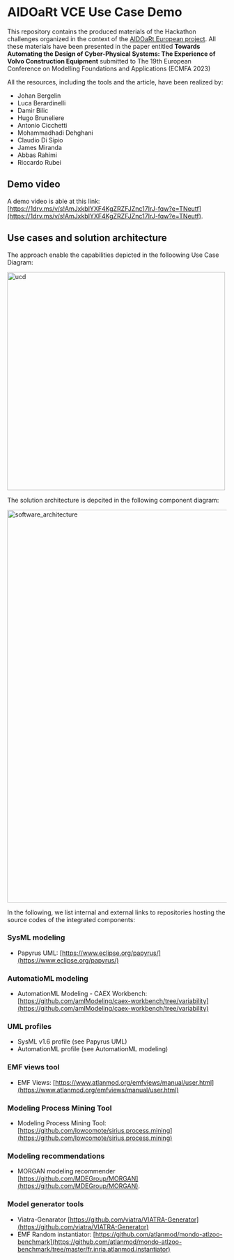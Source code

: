 
# AIDOaRt VCE Use Case Demo


This repository contains the produced materials of the Hackathon challenges organized in the context of the [AIDOaRt European project](https://sites.mdu.se/aidoart). All these materials have been presented in the paper entitled **Towards Automating the Design of Cyber-Physical Systems: The Experience of Volvo Construction Equipment** submitted to The 19th European Conference on Modelling Foundations and Applications (ECMFA 2023) 

All the resources, including the tools and the article, have been realized by:

- Johan Bergelin
-  Luca Berardinelli
-  Damir Bilic
-  Hugo Bruneliere
-  Antonio Cicchetti
-  Mohammadhadi Dehghani
-  Claudio Di Sipio
-  James Miranda
-  Abbas Rahimi 
- Riccardo Rubei

## Demo video
A demo video is able at this link: [https://1drv.ms/v/s!AmJxkbIYXF4KgZRZFJZnc17IrJ-fqw?e=TNeutf](https://1drv.ms/v/s!AmJxkbIYXF4KgZRZFJZnc17IrJ-fqw?e=TNeutf).

## Use cases and solution architecture
The approach enable the capabilities depicted in the folloowing Use Case Diagram:

<img width="500" alt="ucd" src="https://user-images.githubusercontent.com/925612/207573034-c31c9b41-224a-4a85-a799-590fef03a403.png">

The solution architecture is depcited in the following component diagram:

<img width="900" alt="software_architecture" src="https://user-images.githubusercontent.com/925612/207573346-509f6fdc-0459-469d-9be3-cc66f4949349.png">

In the following, we list internal and external links to repositories hosting the source codes of the integrated components:

### SysML modeling
- Papyrus UML: [https://www.eclipse.org/papyrus/](https://www.eclipse.org/papyrus/)

### AutomatioML modeling
- AutomationML Modeling - CAEX Workbench: [https://github.com/amlModeling/caex-workbench/tree/variability](https://github.com/amlModeling/caex-workbench/tree/variability) 

### UML profiles
- SysML v1.6 profile (see Papyrus UML)
- AutomationML profile (see AutomationML modeling)

### EMF views tool
- EMF Views: [https://www.atlanmod.org/emfviews/manual/user.html](https://www.atlanmod.org/emfviews/manual/user.html)

### Modeling Process Mining Tool
- Modeling Process Mining Tool: [https://github.com/lowcomote/sirius.process.mining](https://github.com/lowcomote/sirius.process.mining)

### Modeling recommendations
- MORGAN modeling recommender [https://github.com/MDEGroup/MORGAN](https://github.com/MDEGroup/MORGAN).

### Model generator tools
- Viatra-Genarator [https://github.com/viatra/VIATRA-Generator](https://github.com/viatra/VIATRA-Generator)
- EMF Random instantiator: [https://github.com/atlanmod/mondo-atlzoo-benchmark](https://github.com/atlanmod/mondo-atlzoo-benchmark/tree/master/fr.inria.atlanmod.instantiator)
